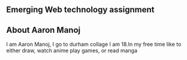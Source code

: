 ## Emerging Web technology assignment


## About Aaron Manoj

I am Aaron Manoj, I go to durham collage I am 18.In my free time like to either draw, watch anime play games, or read manga 


